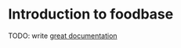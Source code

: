 # Introduction to foodbase

TODO: write [great documentation](http://jacobian.org/writing/great-documentation/what-to-write/)
